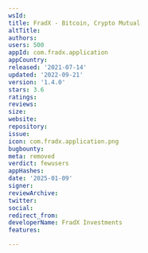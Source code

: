 ```yaml
---
wsId: 
title: FradX - Bitcoin, Crypto Mutual
altTitle: 
authors: 
users: 500
appId: com.fradx.application
appCountry: 
released: '2021-07-14'
updated: '2022-09-21'
version: '1.4.0'
stars: 3.6
ratings: 
reviews: 
size: 
website: 
repository: 
issue: 
icon: com.fradx.application.png
bugbounty: 
meta: removed
verdict: fewusers
appHashes: 
date: '2025-01-09'
signer: 
reviewArchive: 
twitter: 
social: 
redirect_from: 
developerName: FradX Investments
features: 

---
```


